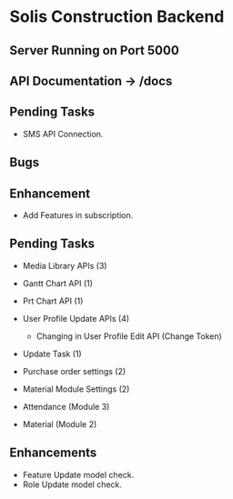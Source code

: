 # Solis Construction Backend

## Server Running on Port 5000
## API Documentation -> /docs

## Pending Tasks
 - SMS API Connection.

## Bugs

## Enhancement
 - Add Features in subscription.

## Pending Tasks
 - Media Library APIs (3)
 - Gantt Chart API (1)
 - Prt Chart API (1)
 - User Profile Update APIs (4)
    - Changing in User Profile Edit API (Change Token)

 - Update Task (1)
 - Purchase order settings (2)
 - Material Module Settings (2)

 - Attendance (Module 3)
 - Material (Module 2)

## Enhancements
 - Feature Update model check.
 - Role Update model check.
